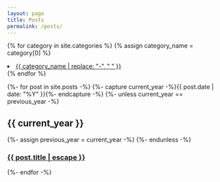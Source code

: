 ```yaml
---
layout: page
title: Posts
permalink: /posts/
---
```


{% for category in site.categories %}
  {% assign category_name = category[0] %}
  <li>
    <a href="/category/{{ category_name | slugify }}/">{{ category_name | replace: "-", " " }}</a>
  </li>
{% endfor %}

{%- for post in site.posts -%}
  {%- capture current_year -%}{{ post.date | date: "%Y" }}{%- endcapture -%}
  {%- unless current_year == previous_year -%}
    <h2>{{ current_year }}</h2>
    {%- assign previous_year = current_year -%}
  {%- endunless -%}
  <article class="post-item">
    <h3 class="post-item-title">
      <a href="{{ post.url }}">{{ post.title | escape }}</a>
    </h3> 
  </article>
{%- endfor -%}